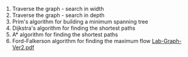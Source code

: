 1. Traverse the graph - search in width 
2. Traverse the graph - search in depth 
3. Prim's algorithm for building a minimum spanning tree 
4. Dijkstra's algorithm for finding the shortest paths 
5. A* algorithm for finding the shortest paths 
6. Ford-Falkerson algorithm for finding the maximum flow [Lab-Graph-Ver2.pdf](https://github.com/Dashylikk/Algorithms-for-working-with-graphs/files/15286297/Lab-Graph-Ver2.pdf)
